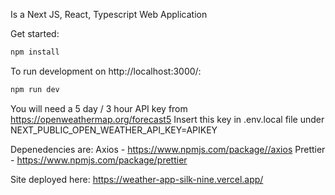 Is a Next JS, React, Typescript Web Application

Get started:

```bash
npm install
```

To run development on http://localhost:3000/:

```bash
npm run dev
```

You will need a 5 day / 3 hour API key from https://openweathermap.org/forecast5
Insert this key in .env.local file under NEXT_PUBLIC_OPEN_WEATHER_API_KEY=APIKEY

Depenedencies are:
Axios - https://www.npmjs.com/package//axios
Prettier - https://www.npmjs.com/package/prettier

Site deployed here:
https://weather-app-silk-nine.vercel.app/
